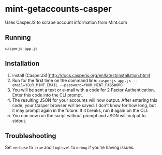 # mint-getaccounts-casper
Uses CasperJS to scrape account information from Mint.com

## Running
`casperjs app.js`

## Installation

1. Install (CasperJS)[http://docs.casperjs.org/en/latest/installation.html]
2. Run for the first time on the command line:
`casperjs app.js --email=YOUR_MINT_EMAIL --password=YOUR_MINT_PASSWORD`
3. You will be sent a text or e-mail with a code for 2 Factor Authentication. Enter this code into the CLI prompt.
4. The resulting JSON for your accounts will now output. After entering this code, your Casper browser will be saved. I don't know for how long,
but it may prompt again in the future. If it breaks, run it again on the CLI.
5. You can now run the script without prompt and JSON will output to stdout.

## Troubleshooting
Set `verbose` to `true` and `logLevel` to `debug` if you're having issues.
